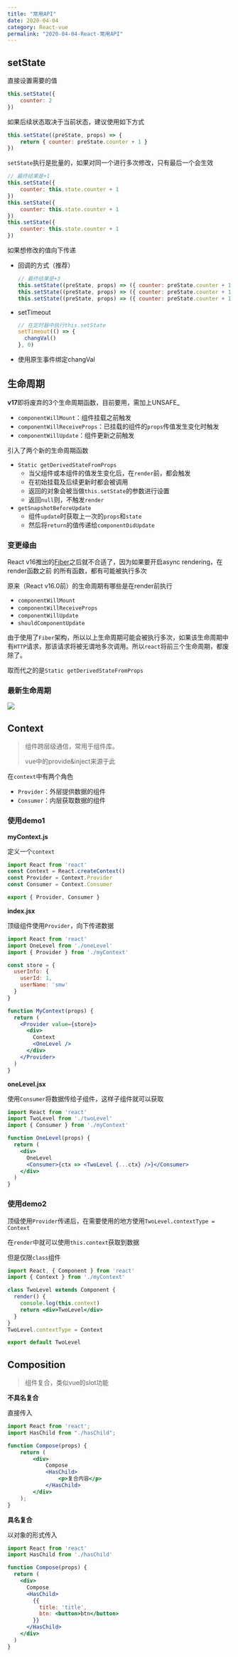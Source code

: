 ```yaml
---
title: "常用API"
date: 2020-04-04
category: React-vue
permalink: "2020-04-04-React-常用API"
---
```


## setState

直接设置需要的值

```jsx
this.setState({
	counter: 2
})
```

如果后续状态取决于当前状态，建议使用如下方式

```jsx
this.setState((preState, props) => {
	return { counter: preState.counter + 1 }
})
```

`setState`执行是批量的，如果对同一个进行多次修改，只有最后一个会生效

```jsx
// 最终结果是+1
this.setState({
    counter: this.state.counter + 1
})
this.setState({
    counter: this.state.counter + 1
})
this.setState({
    counter: this.state.counter + 1
})
```

如果想修改的值向下传递

- 回调的方式（推荐）

	```jsx
  // 最终结果是+3
  this.setState((preState, props) => ({ counter: preState.counter + 1 }))
  this.setState((preState, props) => ({ counter: preState.counter + 1 }))
  this.setState((preState, props) => ({ counter: preState.counter + 1 }))
  ```

- setTimeout

  ```jsx
  // 在定时器中执行this.setState
  setTimeout(() => {
	changVal()
  }, 0)
  ```
  
- 使用原生事件绑定changVal



## 生命周期

**v17**即将废弃的3个生命周期函数，目前要用，需加上UNSAFE_

- `componentWillMount`：组件挂载之前触发
- `componentWillReceiveProps`：已挂载的组件的`props`传值发生变化时触发
- `componentWillUpdate`：组件更新之前触发

引入了两个新的生命周期函数

- `Static getDerivedStateFromProps`
  - 当父组件或本组件的值发生变化后，在`render`前，都会触发
  - 在初始挂载及后续更新时都会被调用
  - 返回的对象会被当做`this.setState`的参数进行设置
  - 返回`null`则，不触发`render`
- `getSnapshotBeforeUpdate`
  - 组件`update`时获取上一次的`props`和`state`
  - 然后将`return`的值传递给`componentDidUpdate`

### 变更缘由

React v16推出的[Fiber](https://zhuanlan.zhihu.com/p/26027085)之后就不合适了，因为如果要开启async rendering，在render函数之前
的所有函数，都有可能被执行多次

原来（React v16.0前）的生命周期有哪些是在render前执行

- `componentWillMount`
- `componentWillReceiveProps`
- `componentWillUpdate`  
- `shouldComponentUpdate`

由于使用了`Fiber`架构，所以以上生命周期可能会被执行多次，如果该生命周期中有`HTTP`请求，那该请求将被无谓地多次调用。所以`react`将前三个生命周期，都废除了。

取而代之的是`Static getDerivedStateFromProps`

### 最新生命周期

![](https://upload-images.jianshu.io/upload_images/12185313-85b3010f0b8b7d16.png)

## Context

> 组件跨层级通信，常用于组件库。
>
> vue中的provide&inject来源于此

在`context`中有两个角色

- `Provider`：外层提供数据的组件
- `Consumer`：内层获取数据的组件

### 使用demo1

**myContext.js**

定义一个`context`

```jsx
import React from 'react'
const Context = React.createContext()
const Provider = Context.Provider
const Consumer = Context.Consumer

export { Provider, Consumer }
```

**index.jsx**

顶级组件使用`Provider`，向下传递数据

```jsx
import React from 'react'
import OneLevel from './oneLevel'
import { Provider } from './myContext'

const store = {
  userInfo: {
    userId: 1,
    userName: 'smw'
  }
}

function MyContext(props) {
  return (
    <Provider value={store}>
      <div>
        Context
        <OneLevel />
      </div>
    </Provider>
  )
}
```

**oneLevel.jsx**

使用`Consumer`将数据传给子组件，这样子组件就可以获取

```jsx
import React from 'react'
import TwoLevel from './twoLevel'
import { Consumer } from './myContext'

function OneLevel(props) {
  return (
    <div>
      OneLevel
      <Consumer>{ctx => <TwoLevel {...ctx} />}</Consumer>
    </div>
  )
}
```

### 使用demo2

顶级使用`Provider`传递后，在需要使用的地方使用`TwoLevel.contextType = Context`

在`render`中就可以使用`this.context`获取到数据

但是仅限`class`组件

```jsx
import React, { Component } from 'react'
import { Context } from './myContext'

class TwoLevel extends Component {
  render() {
    console.log(this.context)
    return <div>TwoLevel</div>
  }
}
TwoLevel.contextType = Context

export default TwoLevel
```



## Composition

> 组件复合，类似vue的slot功能

**不具名复合**

直接传入

```jsx
import React from 'react';
import HasChild from "./hasChild";

function Compose(props) {
    return (
        <div>
            Compose
            <HasChild>
                <p>复合内容</p>
            </HasChild>
        </div>
    );
}
```

**具名复合**

以对象的形式传入

```jsx
import React from 'react'
import HasChild from './hasChild'

function Compose(props) {
  return (
    <div>
      Compose
      <HasChild>
        {{
          title: 'title',
          btn: <button>btn</button>
        }}
      </HasChild>
    </div>
  )
}
```

